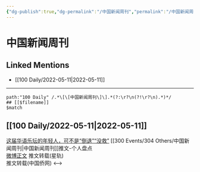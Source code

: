 ```yaml
---
{"dg-publish":true,"dg-permalink":"/中国新闻周刊","permalink":"/中国新闻周刊/","created":"2022-12-04T16:43:47.000+08:00","updated":"2023-04-10T16:57:46.000+08:00"}
---
```


# 中国新闻周刊

## Linked Mentions
- [[100 Daily/2022-05-11\|2022-05-11]]


---

```expander
path:"100 Daily" /.*\[\[中国新闻周刊\]\].*(?:\r?\n(?!\r?\n).*)*/
## [[$filename]]
$match
```
## [[100 Daily/2022-05-11\|2022-05-11]]
[这届华语乐坛的年轻人，可不是“倒退”“没救”](https://weibo.cn/sinaurl?u=https%3A%2F%2Fmp.weixin.qq.com%2Fs%2F-oZv4KegXDECRvIzs1_3CQ) [[300 Events/304 Others/中国新闻周刊\|中国新闻周刊]]推文-个人盘点  
[微博正文](https://m.weibo.cn/6466290670/4767864370237109) 推文转载(星轨)  
[](https://m.weibo.cn/5137261048/4767861615363667) 推文转载(中国侨网)
<-->
